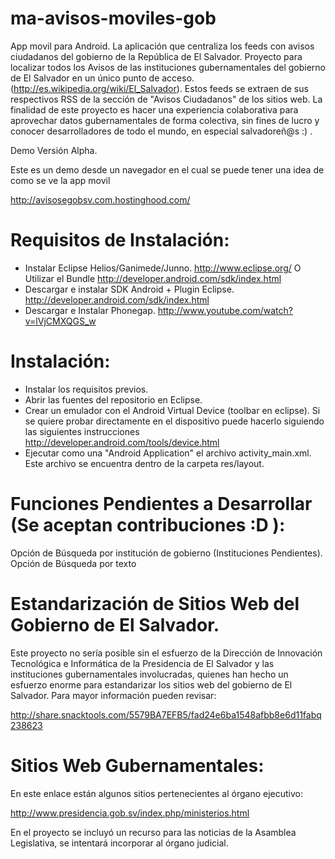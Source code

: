 ma-avisos-moviles-gob
=====================

App movil para Android. La aplicación que centraliza los feeds con avisos ciudadanos del gobierno de la República de El Salvador.
Proyecto para localizar todos los Avisos de las instituciones gubernamentales del gobierno de El Salvador en un único punto de acceso. (http://es.wikipedia.org/wiki/El_Salvador). Estos feeds se extraen de sus respectivos RSS de la sección de "Avisos Ciudadanos" de los sitios web.
La finalidad de este proyecto es hacer una experiencia colaborativa para aprovechar datos gubernamentales de forma colectiva, sin fines de lucro y conocer desarrolladores de todo el mundo, en especial salvadoreñ@s :) .

Demo Versión Alpha.

Este es un demo desde un navegador en el cual se puede tener una idea de como se ve la app movil

http://avisosegobsv.com.hostinghood.com/

Requisitos de Instalación:
==========================
* Instalar Eclipse Helios/Ganimede/Junno. http://www.eclipse.org/  O Utilizar el Bundle http://developer.android.com/sdk/index.html
* Descargar e instalar SDK Android + Plugin Eclipse. http://developer.android.com/sdk/index.html
* Descargar e Instalar Phonegap. http://www.youtube.com/watch?v=lVjCMXQGS_w

Instalación:
============
* Instalar los requisitos previos.
* Abrir las fuentes del repositorio en Eclipse.
* Crear un emulador con el Android Virtual Device (toolbar en eclipse). Si se quiere probar directamente en el dispositivo puede hacerlo siguiendo las siguientes instrucciones http://developer.android.com/tools/device.html
* Ejecutar como una "Android Application" el archivo activity_main.xml. Este archivo se encuentra dentro de la carpeta res/layout.

Funciones Pendientes a Desarrollar (Se aceptan contribuciones :D  ):
=========================================================================
Opción de Búsqueda por institución de gobierno (Instituciones Pendientes).
Opción de Búsqueda por texto

Estandarización de Sitios Web del Gobierno de El Salvador.
==========================================================
Este proyecto no sería posible sin el esfuerzo de la Dirección de Innovación Tecnológica e Informática de la Presidencia de El Salvador y las instituciones gubernamentales involucradas, quienes han hecho un esfuerzo enorme para estandarizar los sitios web del gobierno de El Salvador. Para mayor información pueden revisar:

http://share.snacktools.com/5579BA7EFB5/fad24e6ba1548afbb8e6d11fabq238623

Sitios Web Gubernamentales:
============================
En este enlace están algunos sitios pertenecientes al órgano ejecutivo:

http://www.presidencia.gob.sv/index.php/ministerios.html

En el proyecto se incluyó un recurso para las noticias de la Asamblea Legislativa, se intentará incorporar al órgano judicial.
